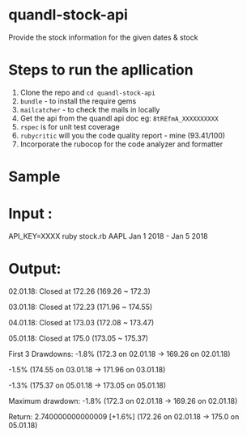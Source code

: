 # quandl-stock-api
Provide the stock information for the given dates & stock

# Steps to run the apllication
1) Clone the repo and ```cd quandl-stock-api```
2) ```bundle``` - to install the require gems
3) ```mailcatcher``` - to check the mails in locally
4) Get the api from the quandl api doc eg: `8tREfmA_XXXXXXXXXX`
5) `rspec` is for unit test coverage
6) `rubycritic` will you the code quality report - mine (93.41/100)
7) Incorporate the rubocop for the code analyzer and formatter


# Sample
# Input : 
API_KEY=XXXX ruby stock.rb AAPL Jan 1 2018 - Jan 5 2018
# Output: 

02.01.18: Closed at 172.26 (169.26 ~ 172.3)

03.01.18: Closed at 172.23 (171.96 ~ 174.55)

04.01.18: Closed at 173.03 (172.08 ~ 173.47)

05.01.18: Closed at 175.0 (173.05 ~ 175.37)


First 3 Drawdowns: 
-1.8% (172.3 on 02.01.18 -> 169.26 on 02.01.18)

-1.5% (174.55 on 03.01.18 -> 171.96 on 03.01.18)

-1.3% (175.37 on 05.01.18 -> 173.05 on 05.01.18) 


Maximum drawdown: -1.8% (172.3 on 02.01.18 -> 169.26 on 02.01.18) 


Return: 2.740000000000009 [+1.6%] (172.26 on 02.01.18 -> 175.0 on 05.01.18) 
